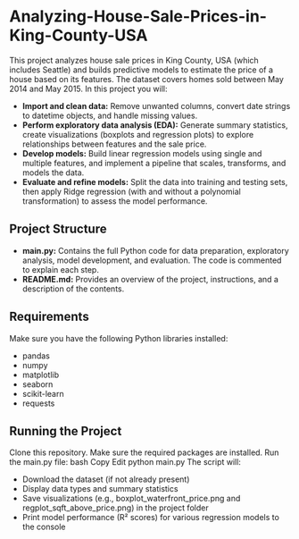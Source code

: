 # Analyzing-House-Sale-Prices-in-King-County-USA

This project analyzes house sale prices in King County, USA (which includes Seattle) and builds predictive models to estimate the price of a house based on its features. The dataset covers homes sold between May 2014 and May 2015. In this project you will:

- **Import and clean data:** Remove unwanted columns, convert date strings to datetime objects, and handle missing values.
- **Perform exploratory data analysis (EDA):** Generate summary statistics, create visualizations (boxplots and regression plots) to explore relationships between features and the sale price.
- **Develop models:** Build linear regression models using single and multiple features, and implement a pipeline that scales, transforms, and models the data.
- **Evaluate and refine models:** Split the data into training and testing sets, then apply Ridge regression (with and without a polynomial transformation) to assess the model performance.

## Project Structure

- **main.py:** Contains the full Python code for data preparation, exploratory analysis, model development, and evaluation. The code is commented to explain each step.
- **README.md:** Provides an overview of the project, instructions, and a description of the contents.

## Requirements 

Make sure you have the following Python libraries installed:
- pandas
- numpy
- matplotlib
- seaborn
- scikit-learn
- requests

## Running the Project
Clone this repository.
Make sure the required packages are installed.
Run the main.py file:
bash
Copy
Edit
python main.py
The script will:

- Download the dataset (if not already present)
- Display data types and summary statistics
- Save visualizations (e.g., boxplot_waterfront_price.png and regplot_sqft_above_price.png) in the project folder
- Print model performance (R² scores) for various regression models to the console

